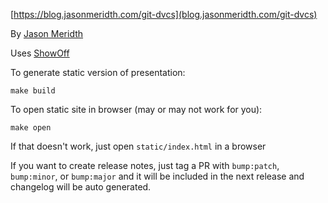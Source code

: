 [https://blog.jasonmeridth.com/git-dvcs](blog.jasonmeridth.com/git-dvcs)

By [Jason Meridth](https://blog.jasonmeridth.com)

Uses [ShowOff](http://github.com/puppetlabs/showoff)

To generate static version of presentation:

    make build

To open static site in browser (may or may not work for you):

    make open

If that doesn't work, just open `static/index.html` in a browser

If you want to create release notes, just tag a PR with `bump:patch`, `bump:minor`, or `bump:major` and it will be included in the next release and changelog will be auto generated.
